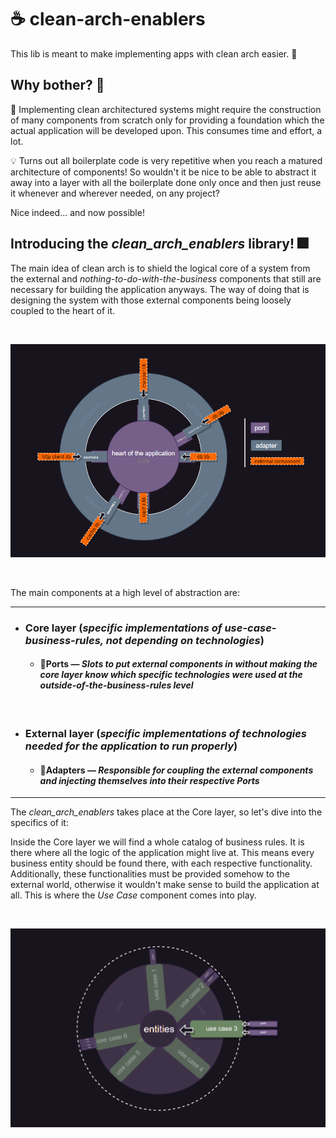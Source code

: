 # ☕ clean-arch-enablers
This lib is meant to make implementing apps with clean arch easier. :pinched_fingers:
<br>

## Why bother? 🤔

🤕 Implementing clean architectured systems might require the construction of many components from scratch only for providing a foundation which the actual application will be developed upon. This consumes time and effort, a lot. 

💡 Turns out all boilerplate code is very repetitive when you reach a matured architecture of components! So wouldn't it be nice to be able to abstract it away into a layer with all the boilerplate done only once and then just reuse it whenever and wherever needed, on any project? 

Nice indeed... and now possible!

## Introducing the _clean_arch_enablers_ library! 🎆

The main idea of clean arch is to shield the logical core of a system from the external and _nothing-to-do-with-the-business_ components that still are necessary for building the application anyways. The way of doing that is designing the system with those external components being loosely coupled to the heart of it. 

<br>

![high-level-clean-arch-components](https://github.com/lucioalmeidastockio/clean-arch-enablers/blob/7-readme-content/high-level-clean-arch-components.png)

<br>

The main components at a high level of abstraction are:

- - - -
- ### Core layer (_specific implementations of use-case-business-rules, not depending on technologies_)
  - #### 🚪Ports — _Slots to put external components in without making the core layer know which specific technologies were used at the outside-of-the-business-rules level_

<br>

- ### External layer (_specific implementations of technologies needed for the application to run properly_)
  - #### 🔌Adapters — _Responsible for coupling the external components and injecting themselves into their respective Ports_  
- - - -

The _clean_arch_enablers_ takes place at the Core layer, so let's dive into the specifics of it:

Inside the Core layer we will find a whole catalog of business rules. It is there where all the logic of the application might live at. This means every business entity should be found there, with each respective functionality. Additionally, these functionalities must be provided somehow to the external world, otherwise it wouldn't make sense to build the application at all. This is where the _Use Case_ component comes into play.

<br>

![introducing use case components](https://github.com/lucioalmeidastockio/clean-arch-enablers/blob/7-readme-content/diving-into-core-layer-pt1.png)

<br>
